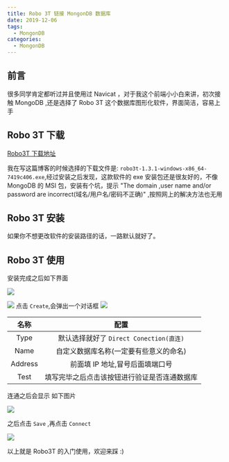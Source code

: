 ```yaml
---
title: Robo 3T 链接 MongonDB 数据库
date: 2019-12-06
tags:
  - MongonDB
categories:
  - MongonDB
---
```


## 前言

很多同学肯定都听过并且使用过 Navicat ，对于我这个前端小小白来讲，初次接触 MongoDB ,还是选择了 Robo 3T 这个数据库图形化软件，界面简洁，容易上手

## Robo 3T 下载

[Robo3T 下载地址](https://robomongo.org/download)

我在写这篇博客的时候选择的下载文件是: `robo3t-1.3.1-windows-x86_64-7419c406.exe`,经过安装之后发现，这款软件的 exe 安装包还是很友好的，不像 MongoDB 的 MSI 包，安装有个坑，提示 "The domain ,user name and/or password are incorrect(域名/用户名/密码不正确)" ,按照网上的解决方法也无用

## Robo 3T 安装

如果你不想更改软件的安装路径的话，一路默认就好了。

## Robo 3T 使用

安装完成之后如下界面

![](http://lc-zltjehai.cn-n1.lcfile.com/f5074d954adbb83dacbb/Robo3T1-1.png)

<!-- ![](http://lc-zltjehai.cn-n1.lcfile.com/380bd023509cacf9deb8/Robo3T1-2.png) -->

![](http://lc-zltjehai.cn-n1.lcfile.com/793b68481e75f7e96be2/robo3t1-3.png)
点击 `Create`,会弹出一个对话框
![](http://lc-zltjehai.cn-n1.lcfile.com/f0d7e5ba35cee4c0fa5b/robo3t1-4.png)

|  名称   |                     配置                     |
| :-----: | :------------------------------------------: |
|  Type   |   默认选择就好了 `Direct Conection(直连)`    |
|  Name   |    自定义数据库名称(一定要有些意义的命名)    |
| Address |       前面填 IP 地址,冒号后面填端口号        |
|  Test   | 填写完毕之后点击该按钮进行验证是否连通数据库 |

连通之后会显示 如下图片

![](http://lc-zltjehai.cn-n1.lcfile.com/1ae9ee464eb321dbf4bf/robo3t1-5.png)

之后点击 `Save` ,再点击 `Connect`

![](http://lc-zltjehai.cn-n1.lcfile.com/78005c4b0454debe8c5b/robo3t1-6.png)

以上就是 Robo3T 的入门使用，欢迎来踩 :)

